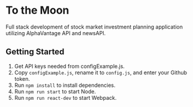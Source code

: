 # To the Moon

Full stack development of stock market investment planning application utilizing AlphaVantage API and newsAPI.

## Getting Started <a name="setup"></a>
1. Get API keys needed from configExample.js.
2. Copy `configExample.js`, rename it to `config.js`, and enter your Github token.
3. Run `npm install` to install dependencies.
4. Run `npm run start` to start Node.
5. Run `npm run react-dev` to start Webpack.
